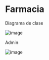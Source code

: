 # Farmacia

Diagrama de clase 

![image](https://github.com/user-attachments/assets/441bb1fb-961d-4bd1-ad11-4b9d8f6fe3a2)

Admin 

![image](https://github.com/user-attachments/assets/129173b0-bd6f-45ca-9060-68fd13278199)




